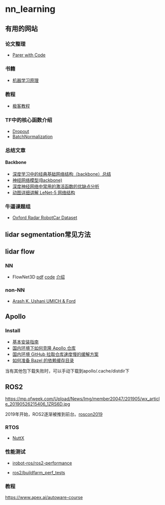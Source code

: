 # nn_learning

## 有用的网站

### 论文整理
- [Parer with Code](https://paperswithcode.com/)

### 书籍
- [机器学习原理](https://www.cntofu.com/book/85/index.html)

### 教程
- [极客教程](https://geek-docs.com/deep-learning)

### TF中的核心函数介绍
- [Dropout](https://www.jianshu.com/p/c9f66bc8f96c)
- [BatchNormalization](https://www.jianshu.com/p/0312e04e4e83)

### 总结文章
#### Backbone
 - [深度学习中的经典基础网络结构（backbone）总结](https://blog.csdn.net/kuweicai/article/details/102789420)
 - [神经网络模型(Backbone)](https://www.cnblogs.com/silence-cho/p/11620863.html)
 - [深度神经网络中常用的激活函数的优缺点分析](https://blog.csdn.net/kuweicai/article/details/93926393)
 - [动图详细讲解 LeNet-5 网络结构](https://blog.csdn.net/kuweicai/article/details/93359992)

### 牛逼课题组
 - [Oxford Radar RobotCar Dataset](https://oxford-robotics-institute.github.io/radar-robotcar-dataset/)

## lidar segmentation常见方法

## lidar flow

### NN

 - FlowNet3D [pdf](http://graphics.stanford.edu/courses/cs233-20-spring/ReferencedPapers/Liu_FlowNet3D_Learning_Scene_Flow_in_3D_Point_Clouds_CVPR_2019_paper.pdf) [code](https://github.com/xingyul/flownet3d) [介绍](https://www.sohu.com/a/320446782_715754)
 
### non-NN

 - [Arash K. Ushani UMICH & Ford](https://aushani.com/)

## Apollo

### Install

 - [基本安装指南](https://github.com/ApolloAuto/apollo/blob/master/docs/quickstart/apollo_software_installation_guide.md)
 - [国内环境下如何克隆 Apollo 仓库](https://github.com/ApolloAuto/apollo/blob/master/docs/howto/how_to_clone_apollo_repo_from_china_cn.md)
 - [国内环境 GitHub 拉取仓库速度慢的缓解方案](https://github.com/ApolloAuto/apollo/blob/master/docs/howto/how_to_solve_slow_pull_from_cn.md)
 - [如何准备 Bazel 的依赖缓存目录](https://github.com/ApolloAuto/apollo/blob/master/docs/howto/how_to_prepare_bazel_dist_dir_cn.md)
 
 当有其他包下载失败时，可以手动下载到apollo/.cache/distdir下
 
## ROS2

https://mp.ofweek.com/Upload/News/Img/member20047/201905/wx_article_20190526215406_1ZRS6D.jpg

2019年开始，ROS2逐渐被推到前台。[roscon2019](https://roscon.ros.org/2019/)

### RTOS

 - [NuttX](https://zh.wikipedia.org/wiki/NuttX)
 
### 性能测试

 - [irobot-ros/ros2-performance](https://github.com/irobot-ros/ros2-performance)

 - [ros2/buildfarm_perf_tests](https://github.com/ros2/buildfarm_perf_tests)
 
### 教程

https://www.apex.ai/autoware-course
